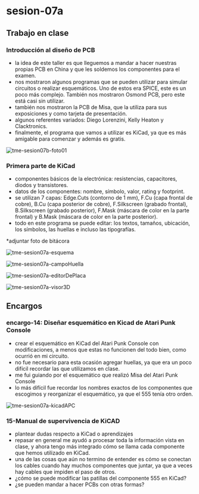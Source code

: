 # sesion-07a

## Trabajo en clase

### Introducción al diseño de PCB

- la idea de este taller es que lleguemos a mandar a hacer nuestras propias PCB en China y que les soldemos los componentes para el examen.
- nos mostraron algunos programas que se pueden utilizar para simular circuitos o realizar esquemáticos. Uno de estos era SPICE, este es un poco más complejo. También nos mostraron Osmond PCB, pero este está casi sin utilizar.
- también nos mostraron la PCB de Misa, que la utiliza para sus exposiciones y como tarjeta de presentación.
- algunos referentes variados: Diego Lorenzini, Kelly Heaton y Clacktronics.
- finalmente, el programa que vamos a utilizar es KiCad, ya que es más amigable para comenzar y además es gratis.

![tme-sesion07b-foto01](https://github.com/user-attachments/assets/2524c9ca-cd48-4218-988d-4b865f8fbbcd)

### Primera parte de KiCad

- componentes básicos de la electrónica: resistencias, capacitores, diodos y transistores.
- datos de los componentes: nombre, símbolo, valor, rating y footprint.
- se utilizan 7 capas: Edge.Cuts (contorno de 1 mm), F.Cu (capa frontal de cobre), B.Cu (capa posterior de cobre), F.Silkscreen (grabado frontal), B.Silkscreen (grabado posterior), F.Mask (máscara de color en la parte frontal) y B.Mask (máscara de color en la parte posterior).
- todo en este programa se puede editar: los textos, tamaños, ubicación, los símbolos, las huellas e incluso las tipografías.

*adjuntar foto de bitácora

![tme-sesion07a-esquema](https://github.com/user-attachments/assets/1960c49b-5884-44d2-8eac-357141de8341)

![tme-sesion07a-campoHuella](https://github.com/user-attachments/assets/2fa66780-26fb-4fd4-9976-931eb74b9189)

![tme-sesion07a-editorDePlaca](https://github.com/user-attachments/assets/3c7e1e70-da75-4313-bca5-0749108e1891)

![tme-sesion07a-visor3D](https://github.com/user-attachments/assets/bf4c09e7-f671-4cce-98b0-09a21dffaeec)

## Encargos

### encargo-14: Diseñar esquemático en Kicad de Atari Punk Console

- crear el esquemático en KiCad del Atari Punk Console con modificaciones, a menos que estas no funcionen del todo bien, como ocurrió en mi circuito.
- no fue necesario para esta ocasión agregar huellas, ya que era un poco difícil recordar las que utilizamos en clase.
- me fui guiando por el esquemático que realizó Misa del Atari Punk Console
- lo más difícil fue recordar los nombres exactos de los componentes que escogimos y reorganizar el esquemático, ya que el 555 tenía otro orden.

![tme-sesion07a-kicadAPC](https://github.com/user-attachments/assets/12224442-3d23-4db1-9208-e460d6566663)

### 15-Manual de supervivencia de KiCAD

- plantear dudas respecto a KiCad o aprendizajes
- repasar en general me ayudó a procesar toda la información vista en clase, y ahora tengo más integrado cómo se llama cada componente que hemos utilizado en KiCad.
- una de las cosas que aún no termino de entender es cómo se conectan los cables cuando hay muchos componentes que juntar, ya que a veces hay cables que impiden el paso de otros.
- ¿cómo se puede modificar las patillas del componente 555 en KiCad?
- ¿se pueden mandar a hacer PCBs con otras formas?
  